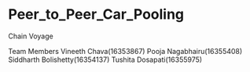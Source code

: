# Peer_to_Peer_Car_Pooling
Chain Voyage

Team Members
Vineeth Chava(16353867)
Pooja Nagabhairu(16355408)
Siddharth Bolishetty(16354137)
Tushita Dosapati(16355975)
